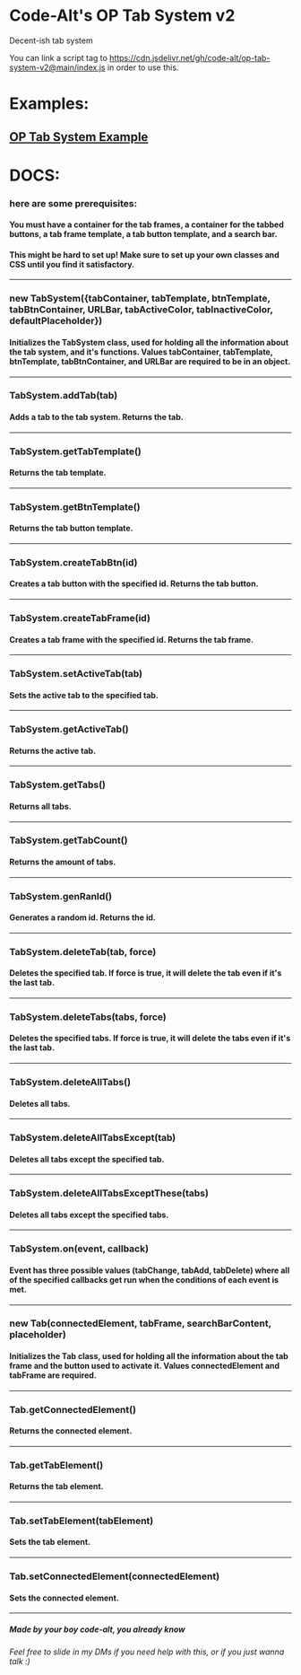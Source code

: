 # Code-Alt's OP Tab System v2
Decent-ish tab system

You can link a script tag to https://cdn.jsdelivr.net/gh/code-alt/op-tab-system-v2@main/index.js in order to use this.

# Examples:
[OP Tab System Example](https://op-tab-system.glitch.me/)
---

# DOCS:

### here are some prerequisites:

#### You must have a container for the tab frames, a container for the tabbed buttons, a tab frame template, a tab button template, and a search bar.
#### This might be hard to set up! Make sure to set up your own classes and CSS until you find it satisfactory.
---
### new TabSystem({tabContainer, tabTemplate, btnTemplate, tabBtnContainer, URLBar, tabActiveColor, tabInactiveColor, defaultPlaceholder})<br/>
#### Initializes the TabSystem class, used for holding all the information about the tab system, and it's functions. Values tabContainer, tabTemplate, btnTemplate, tabBtnContainer, and URLBar are required to be in an object.
---
### TabSystem.addTab(tab)<br/>
#### Adds a tab to the tab system. Returns the tab.
---
### TabSystem.getTabTemplate()<br/>
#### Returns the tab template.
---
### TabSystem.getBtnTemplate()<br/>
#### Returns the tab button template.
---
### TabSystem.createTabBtn(id)<br/>
#### Creates a tab button with the specified id. Returns the tab button.
---
### TabSystem.createTabFrame(id)<br/>
#### Creates a tab frame with the specified id. Returns the tab frame.
---
### TabSystem.setActiveTab(tab)<br/>
#### Sets the active tab to the specified tab.
---
### TabSystem.getActiveTab()<br/>
#### Returns the active tab.
---
### TabSystem.getTabs()<br/>
#### Returns all tabs.
---
### TabSystem.getTabCount()<br/>
#### Returns the amount of tabs.
---
### TabSystem.genRanId()<br/>
#### Generates a random id. Returns the id.
---
### TabSystem.deleteTab(tab, force)<br/>
#### Deletes the specified tab. If force is true, it will delete the tab even if it's the last tab.
---
### TabSystem.deleteTabs(tabs, force)<br/>
#### Deletes the specified tabs. If force is true, it will delete the tabs even if it's the last tab.
---
### TabSystem.deleteAllTabs()<br/>
#### Deletes all tabs.
---
### TabSystem.deleteAllTabsExcept(tab)<br/>
#### Deletes all tabs except the specified tab.
---
### TabSystem.deleteAllTabsExceptThese(tabs)<br/>
#### Deletes all tabs except the specified tabs.
---
### TabSystem.on(event, callback)
#### Event has three possible values (tabChange, tabAdd, tabDelete) where all of the specified callbacks get run when the conditions of each event is met.
---
### new Tab(connectedElement, tabFrame, searchBarContent, placeholder)<br/>
#### Initializes the Tab class, used for holding all the information about the tab frame and the button used to activate it. Values connectedElement and tabFrame are required.
---
### Tab.getConnectedElement()<br/>
#### Returns the connected element.
---
### Tab.getTabElement()<br/>
#### Returns the tab element.
---
### Tab.setTabElement(tabElement)<br/>
#### Sets the tab element.
---
### Tab.setConnectedElement(connectedElement)<br/>
#### Sets the connected element.
---

##### Made by your boy code-alt, you already know
###### Feel free to slide in my DMs if you need help with this, or if you just wanna talk :)
